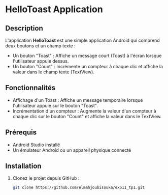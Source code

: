 # HelloToast Application

## Description
L'application **HelloToast** est une simple application Android qui comprend deux boutons et un champ texte :
- Un bouton "Toast" : Affiche un message court (Toast) à l'écran lorsque l'utilisateur appuie dessus.
- Un bouton "Count" : Incrémente un compteur à chaque clic et affiche la valeur dans le champ texte (TextView).

## Fonctionnalités
- Affichage d'un Toast : Affiche un message temporaire lorsque l'utilisateur appuie sur le bouton "Toast".
- Incrémentation d'un compteur : Augmente la valeur d'un compteur à chaque clic sur le bouton "Count" et affiche la valeur dans le TextView.

## Prérequis
- Android Studio installé
- Un émulateur Android ou un appareil physique connecté

## Installation
1. Clonez le projet depuis GitHub :
   ```bash
   git clone https://github.com/elmahjoubisouka/exo11_tp1.git

